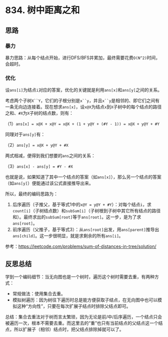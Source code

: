 # 834. 树中距离之和

## 思路

### 暴力

暴力思路：从每个结点开始，进行DFS/BFS并累加，最终需要花费`O(N^2)`时间，会超时。

### 优化

设`ans[i]`为结点`i`对应的答案，优化的关键就是利用`ans[x]`和`ans[y]`之间的关系。

考虑两个子树`X``Y`，它们的子根分别是`x``y`，并且`x``y`是相邻的、即它们之间有一条无向边连接着。现在想求`ans[x]`，设`x@X`为结点`x`到`X`子树中的每个结点的路径之和、`#X`为`X`子树的结点数，则有：

（1）`ans[x] = x@X + x@Y = x@X + (1 + y@Y + (#Y - 1)) = x@X + y@Y + #Y`

同理对于`ans[y]`有：

（2）`ans[y] = x@X + y@Y + #X`

两式相减，便得到我们想要的`ans`之间的关系：

（3）`ans[x] - ans[y] = #Y - #X`

也就是说，如果知道了其中一个结点的答案（如`ans[x]`），那么另一个结点的答案（如`ans[y]`）便能通过该公式直接推导出来。

所以，最终的编码思路为：

1. 后序遍历（子推父，基于等式1中的`x@Y = y@Y + #Y`）：对每个结点`i`，求`count[i]`（子树结点数）和`subSum[i]`（子树根到子树中其它所有结点的路径和）。最终求出的`subSum[root]`等于`ans[root]`。这一步，是为了求`ans[root]`。
1. 前序遍历（父推子，基于等式3）：从`ans[root]`出发，用`ans[parent]`推导出`ans[child]`。这一步很明显，就是求剩余的所有`ans[i]`。

参考：https://leetcode.com/problems/sum-of-distances-in-tree/solution/

## 反思总结

学到一个编码细节：当无向图也是一个树时，遍历这个树时需要去重，有两种方式：

- 常规做法：使用集合去重。
- 模拟树遍历：因为树往下遍历时总是能方便获取子结点，在无向图中也可以模拟这种“方向性”，只要在每次扩展子结点时排除父结点即可。

总结：集合去重法对于树而言太繁琐，因为无论是前/中/后序遍历，一个结点只会被遍历一次，根本不需要去重。而这里去的“重”也只有当前结点的父结点这一个结点，所以扩展子（相邻）结点时，把父结点排除掉就可以了。
